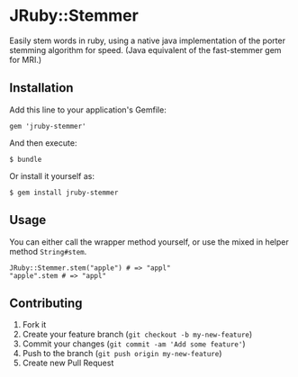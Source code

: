 # JRuby::Stemmer

Easily stem words in ruby, using a native java implementation of the porter stemming algorithm for speed. (Java equivalent of the fast-stemmer gem for MRI.)

## Installation

Add this line to your application's Gemfile:

    gem 'jruby-stemmer'

And then execute:

    $ bundle

Or install it yourself as:

    $ gem install jruby-stemmer

## Usage

You can either call the wrapper method yourself, or use the mixed in helper method `String#stem`.

    JRuby::Stemmer.stem("apple") # => "appl"
    "apple".stem # => "appl"

## Contributing

1. Fork it
2. Create your feature branch (`git checkout -b my-new-feature`)
3. Commit your changes (`git commit -am 'Add some feature'`)
4. Push to the branch (`git push origin my-new-feature`)
5. Create new Pull Request
